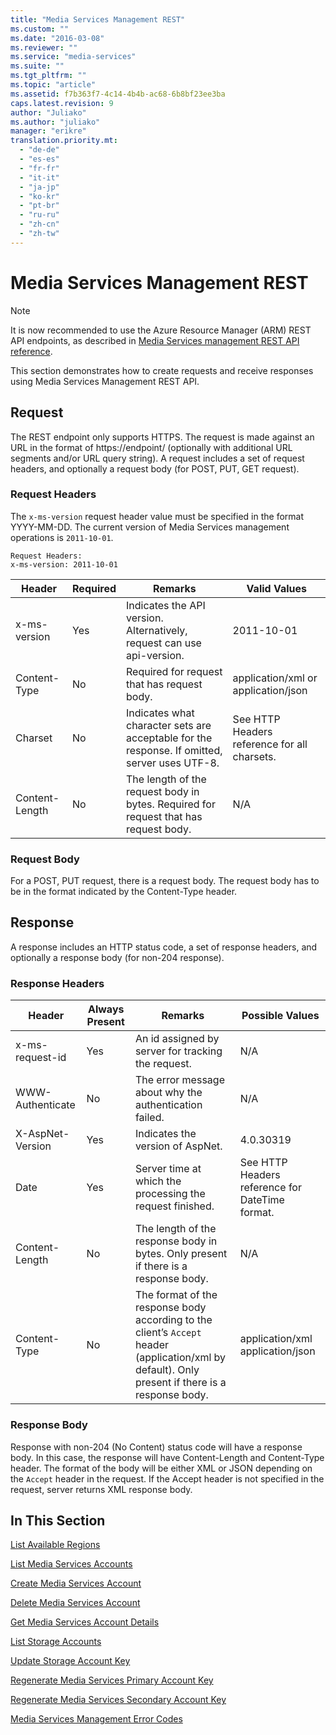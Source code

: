 ```yaml
---
title: "Media Services Management REST"
ms.custom: ""
ms.date: "2016-03-08"
ms.reviewer: ""
ms.service: "media-services"
ms.suite: ""
ms.tgt_pltfrm: ""
ms.topic: "article"
ms.assetid: f7b363f7-4c14-4b4b-ac68-6b8bf23ee3ba
caps.latest.revision: 9
author: "Juliako"
ms.author: "juliako"
manager: "erikre"
translation.priority.mt: 
  - "de-de"
  - "es-es"
  - "fr-fr"
  - "it-it"
  - "ja-jp"
  - "ko-kr"
  - "pt-br"
  - "ru-ru"
  - "zh-cn"
  - "zh-tw"
---
```

# Media Services Management REST

> [!NOTE]
>  It is now recommended to use  the Azure Resource Manager (ARM) REST API endpoints, as described in [Media Services management REST API reference](../../../api-ref/media/MediaService.json).
  
This section demonstrates how to create requests and receive responses using Media Services Management REST API.  
  
## Request  
 The REST endpoint only supports HTTPS. The request is made against an URL in the format of https://endpoint/ (optionally with additional URL segments and/or URL query string). A request includes a set of request headers, and optionally a request body (for POST, PUT, GET request).  
  
### Request Headers  
 The `x-ms-version` request header value must be specified in the format YYYY-MM-DD. The current version of Media Services management operations is `2011-10-01`.  
  
```  
Request Headers:  
x-ms-version: 2011-10-01  
```  
  
|Header|Required|Remarks|Valid Values|  
|------------|--------------|-------------|------------------|  
|x-ms-version|Yes|Indicates the API version. Alternatively, request can use api-version.|2011-10-01|  
|Content-Type|No|Required for request that has request body.|application/xml or application/json|  
|Charset|No|Indicates what character sets are acceptable for the response. If omitted, server uses UTF-8.|See HTTP Headers reference for all charsets.|  
|Content-Length|No|The length of the request body in bytes. Required for request that has request body.|N/A|  
  
### Request Body  
 For a POST, PUT request, there is a request body. The request body has to be in the format indicated by the Content-Type header.  
  
## Response  
 A response includes an HTTP status code, a set of response headers, and optionally a response body (for non-204 response).  
  
### Response Headers  
  
|Header|Always Present|Remarks|Possible Values|  
|------------|--------------------|-------------|---------------------|  
|x-ms-request-id|Yes|An id assigned by server for tracking the request.|N/A|  
|WWW-Authenticate|No|The error message about why the authentication failed.|N/A|  
|X-AspNet-Version|Yes|Indicates the version of AspNet.|4.0.30319|  
|Date|Yes|Server time at which the processing the request finished.|See HTTP Headers reference for DateTime format.|  
|Content-Length|No|The length of the response body in bytes. Only present if there is a response body.|N/A|  
|Content-Type|No|The format of the response body according to the client’s `Accept` header (application/xml by default). Only present if there is a response body.|application/xml application/json|  
  
### Response Body  
 Response with non-204 (No Content) status code will have a response body. In this case, the response will have Content-Length and Content-Type header. The format of the body will be either XML or JSON depending on the `Accept` header in the request. If the Accept header is not specified in the request, server returns XML response body.  
  
## In This Section  
 [List Available Regions](../operations/list-available-regions.md)  
  
 [List Media Services Accounts](../operations/list-media-services-accounts.md)  
  
 [Create Media Services Account](../operations/create-media-services-account.md)  
  
 [Delete Media Services Account](../operations/delete-media-services-account.md)  
  
 [Get Media Services Account Details](../operations/get-media-services-account-details.md)  
  
 [List Storage Accounts](../operations/list-storage-accounts--media-services-.md)  
  
 [Update Storage Account Key](../operations/update-storage-account-key--media-services-.md)  
  
 [Regenerate Media Services Primary Account Key](../operations/regenerate-media-services-primary-account-key.md)  
  
 [Regenerate Media Services Secondary Account Key](../operations/regenerate-media-services-secondary-account-key.md)  
  
 [Media Services Management Error Codes](../operations/media-services-management-error-codes.md)